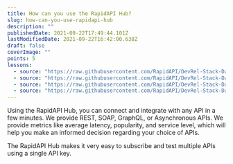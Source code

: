 ```yaml
---
title: How can you use the RapidAPI Hub?
slug: how-can-you-use-rapidapi-hub
description: ""
publishedDate: 2021-09-22T17:49:44.101Z
lastModifiedDate: 2021-09-22T16:42:00.638Z
draft: false
coverImage: ""
points: 5
lessons:
  - source: "https://raw.githubusercontent.com/RapidAPI/DevRel-Stack-Data/dev/learn/courses/learn-rapidapi-hub-consumer/modules/rapidapi-hub/lessons/01-use-rapidapi-hub.md"
  - source: "https://raw.githubusercontent.com/RapidAPI/DevRel-Stack-Data/dev/learn/courses/learn-rapidapi-hub-consumer/modules/rapidapi-hub/lessons/02-subscribing-api.md"
  - source: "https://raw.githubusercontent.com/RapidAPI/DevRel-Stack-Data/dev/learn/courses/learn-rapidapi-hub-consumer/modules/rapidapi-hub/lessons/03-developer-dashboard.md"
  - source: "https://raw.githubusercontent.com/RapidAPI/DevRel-Stack-Data/dev/learn/courses/learn-rapidapi-hub-consumer/modules/rapidapi-hub/lessons/04-integrate-rapidapi-hubs-api-application.md"
---
```


Using the RapidAPI Hub, you can connect and integrate with any API in a few minutes. We provide REST, SOAP, GraphQL, or Asynchronous APIs. We provide metrics like average latency, popularity, and service level, which will help you make an informed decision regarding your choice of APIs.

The RapidAPI Hub makes it very easy to subscribe and test multiple APIs using a single API key.
